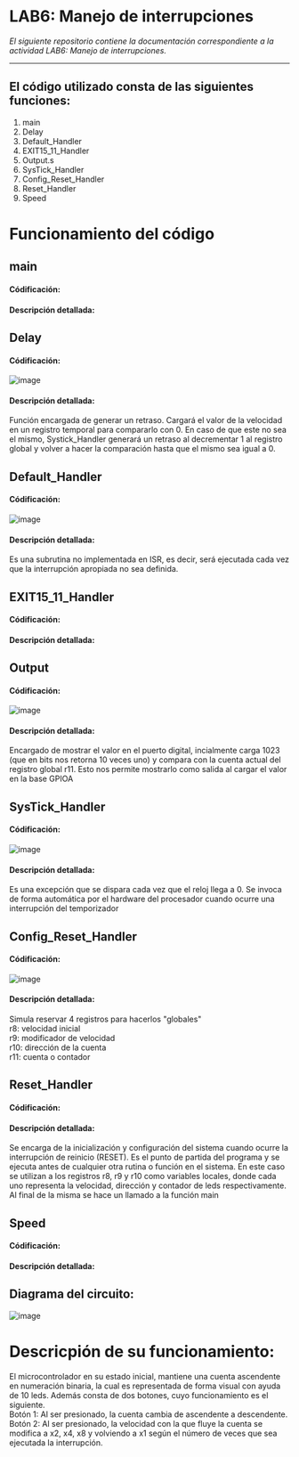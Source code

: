 # LAB6: Manejo de interrupciones

*El siguiente repositorio contiene la documentación correspondiente a la actividad LAB6: Manejo de interrupciones.*

---

## El código utilizado consta de las siguientes funciones:
1) main
2) Delay
3) Default_Handler
4) EXIT15_11_Handler
5) Output.s
6) SysTick_Handler
7) Config_Reset_Handler
8) Reset_Handler
9) Speed


# Funcionamiento del código

## main
#### Códificación:
#### Descripción detallada:

## Delay
#### Códificación:
![image](https://github.com/DamianPerezB/Lab6/assets/89427173/87c97e74-371c-4038-932b-f7f6ade1975a)
#### Descripción detallada:
Función encargada de generar un retraso. Cargará el valor de la velocidad en un registro temporal para compararlo con 0. En caso de que este no sea el mismo, Systick_Handler generará un retraso al decrementar 1 al registro global y volver a hacer la comparación hasta que el mismo sea igual a 0.

## Default_Handler
#### Códificación:
![image](https://github.com/DamianPerezB/Lab6/assets/89427173/f6ac55a6-0ae9-45d5-a809-941aefbd8709)
#### Descripción detallada:
Es una subrutina no implementada en ISR, es decir, será ejecutada cada vez que la interrupción apropiada no sea definida.

## EXIT15_11_Handler
#### Códificación:
#### Descripción detallada:

## Output
#### Códificación:
![image](https://github.com/DamianPerezB/Lab6/assets/89427173/1ea02dfc-2277-41f6-9467-6514f6db0a9c)
#### Descripción detallada:
Encargado de mostrar el valor en el puerto digital, incialmente carga 1023 (que en bits nos retorna 10 veces uno) y compara con la cuenta actual del registro global r11. Esto nos permite mostrarlo como salida al cargar el valor en la base GPIOA

## SysTick_Handler
#### Códificación:
![image](https://github.com/DamianPerezB/Lab6/assets/89427173/ebf03a20-24ca-42d2-94fc-60a09b8ddaa4)
#### Descripción detallada:
Es una excepción que se dispara cada vez que el reloj llega a 0. Se invoca de forma automática por el hardware del procesador cuando ocurre una interrupción del temporizador

## Config_Reset_Handler
#### Códificación:
![image](https://github.com/DamianPerezB/Lab6/assets/89427173/b2115312-af44-4624-a3b7-6972703aa176)
#### Descripción detallada:
Simula reservar 4 registros para hacerlos "globales"  
r8: velocidad inicial  
r9: modificador de velocidad  
r10: dirección de la cuenta  
r11: cuenta o contador  
## Reset_Handler
#### Códificación:
#### Descripción detallada:
Se encarga de la inicialización y configuración del sistema cuando ocurre la interrupción de reinicio (RESET). Es el punto de partida del programa y se ejecuta antes de cualquier otra rutina o función en el sistema.
En este caso se utilizan a los registros r8, r9 y r10 como variables locales, donde cada uno representa la velocidad, dirección y contador de leds respectivamente.
Al final de la misma se hace un llamado a la función main

## Speed
#### Códificación:
#### Descripción detallada:


## Diagrama del circuito:
![image](https://github.com/DamianPerezB/Lab6/assets/89427173/43475c5b-b9c1-42e5-bae7-dca48eeb227a)

# Descricpión de su funcionamiento:
El microcontrolador en su estado inicial, mantiene una cuenta ascendente en numeración binaria, la cual es representada de forma visual con ayuda de 10 leds.
Además consta de dos botones, cuyo funcionamiento es el siguiente.  
Botón 1: Al ser presionado, la cuenta cambia de ascendente a descendente.  
Botón 2: Al ser presionado, la velocidad con la que fluye la cuenta se modifica a x2, x4, x8 y volviendo a x1 según el número de veces que sea ejecutada la interrupción.

